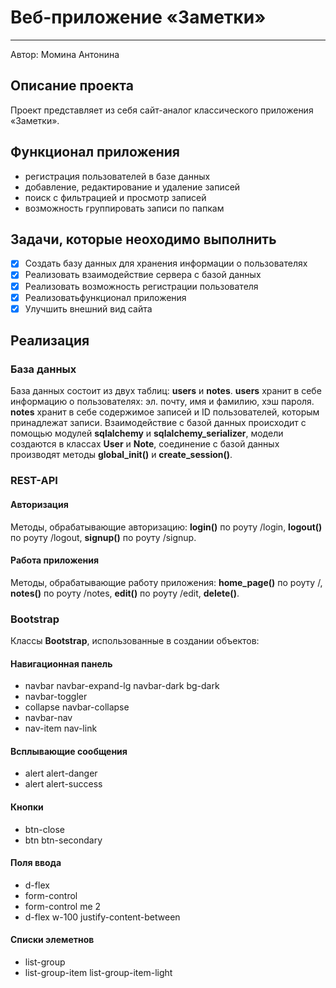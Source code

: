 # **Веб-приложение «Заметки»**
____
Автор: Момина Антонина

## Описание проекта
Проект представляет из себя сайт-аналог классического приложения «Заметки». 

## Функционал приложения
- регистрация пользователей в базе данных
- добавление, редактирование и удаление записей
- поиск с фильтрацией и просмотр записей
- возможность группировать записи по папкам

## Задачи, которые неоходимо выполнить
- [x] Создать базу данных для хранения информации о пользователях
- [x] Реализовать взаимодействие сервера с базой данных
- [x] Реализовать возможность регистрации пользователя
- [x] Реализоватьфункционал приложения
- [x] Улучшить внешний вид сайта

## Реализация

### База данных
База данных состоит из двух таблиц: **users** и **notes**. **users** хранит в себе информацию о пользователях: эл. почту, имя и фамилию, хэш пароля. **notes** хранит в себе содержимое записей и ID пользователей, которым принадлежат записи. Взаимодействие с базой данных происходит с помощью модулей **sqlalchemy** и **sqlalchemy_serializer**, модели создаются в классах **User** и **Note**, соединение с базой данных производят методы **global_init()** и **create_session()**.

### REST-API
#### Авторизация
Методы, обрабатывающие авторизацию: **login()** по роуту /login, **logout()** по роуту /logout, **signup()** по роуту /signup. 
#### Работа приложения
Методы, обрабатывающие работу приложения: **home_page()** по роуту /, **notes()** по роуту /notes, **edit()** по роуту /edit, **delete()**. 

### Bootstrap
Классы **Bootstrap**, использованные в создании объектов:
#### Навигационная панель
- navbar navbar-expand-lg navbar-dark bg-dark
- navbar-toggler
- collapse navbar-collapse
- navbar-nav
- nav-item nav-link
#### Всплывающие сообщения
- alert alert-danger
- alert alert-success
#### Кнопки
- btn-close
- btn btn-secondary
#### Поля ввода
- d-flex
- form-control
- form-control me 2
- d-flex w-100 justify-content-between
#### Списки элеметнов
- list-group
- list-group-item list-group-item-light
